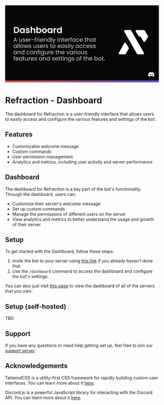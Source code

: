 ![Refraction Dashboard - a user-friendly interface that allows users to easily access and configure the various features and settings](assets/thumbnail-dashboard.png)

# Refraction - Dashboard

The dashboard for Refraction is a user-friendly interface that allows users to easily access and configure the various features and settings of the bot.

## Features

- Customizable welcome message
- Custom commands
- User permission management
- Analytics and metrics, including user activity and server performance

## Dashboard

The dashboard for Refraction is a key part of the bot's functionality. Through the dashboard, users can:

- Customize their server's welcome message
- Set up custom commands
- Manage the permissions of different users on the server
- View analytics and metrics to better understand the usage and growth of their server

## Setup

To get started with the Dashboard, follow these steps:

1. Invite the bot to your server using [this link](https://refraction.us.to/add) if you already haven't done that.
2. Use the `/dashboard` command to access the dashboard and configure the bot's settings.

You can also just visit [this page](https://refraction.us.to/dashboard/) to view the dashboard of all of the servers that you own.

## Setup (self-hosted)

TBD

## Support

If you have any questions or need help getting set up, feel free to join our [support server](refraction.us.to/support).

## Acknowledgements

<!-- TailwindCSS -->
TailwindCSS is a utility-first CSS framework for rapidly building custom user interfaces.
You can learn more about it [here](https://tailwindcss.com/).

<!-- NextJS -->

<!-- Discord.js -->
Discord.js is a powerful JavaScript library for interacting with the Discord API.
You can learn more about it [here](https://discord.js.org/).
